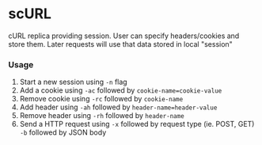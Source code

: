 # scURL
cURL replica providing session. User can specify headers/cookies and store them. Later requests will use that data
stored in local "session"

### Usage

1. Start a new session using `-n` flag
2. Add a cookie using `-ac` followed by `cookie-name=cookie-value`
3. Remove cookie using `-rc` followed by `cookie-name`
4. Add header using `-ah` followed by `header-name=header-value`
5. Remove header using `-rh` followed by `header-name`
6. Send a HTTP request using `-x` followed by request type (ie. POST, GET) `-b` followed by JSON body 